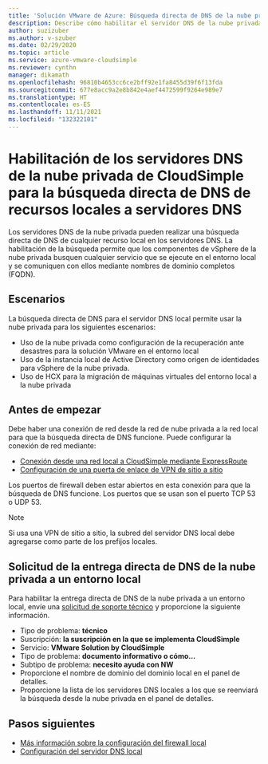```yaml
---
title: 'Solución VMware de Azure: Búsqueda directa de DNS de la nube privada a un entorno local'
description: Describe cómo habilitar el servidor DNS de la nube privada de CloudSimple para la búsqueda directa de recursos locales.
author: suzizuber
ms.author: v-szuber
ms.date: 02/29/2020
ms.topic: article
ms.service: azure-vmware-cloudsimple
ms.reviewer: cynthn
manager: dikamath
ms.openlocfilehash: 96810b4653cc6ce2bff92e1fa8455d39f6f13fda
ms.sourcegitcommit: 677e8acc9a2e8b842e4aef4472599f9264e989e7
ms.translationtype: HT
ms.contentlocale: es-ES
ms.lasthandoff: 11/11/2021
ms.locfileid: "132322101"
---
```

# <a name="enable-cloudsimple-private-cloud-dns-servers-to-forward-dns-lookup-of-on-premises-resources-to-your-dns-servers"></a>Habilitación de los servidores DNS de la nube privada de CloudSimple para la búsqueda directa de DNS de recursos locales a servidores DNS

Los servidores DNS de la nube privada pueden realizar una búsqueda directa de DNS de cualquier recurso local en los servidores DNS.  La habilitación de la búsqueda permite que los componentes de vSphere de la nube privada busquen cualquier servicio que se ejecute en el entorno local y se comuniquen con ellos mediante nombres de dominio completos (FQDN).

## <a name="scenarios"></a>Escenarios 

La búsqueda directa de DNS para el servidor DNS local permite usar la nube privada para los siguientes escenarios:

* Uso de la nube privada como configuración de la recuperación ante desastres para la solución VMware en el entorno local
* Uso de la instancia local de Active Directory como origen de identidades para vSphere de la nube privada.
* Uso de HCX para la migración de máquinas virtuales del entorno local a la nube privada

## <a name="before-you-begin"></a>Antes de empezar

Debe haber una conexión de red desde la red de nube privada a la red local para que la búsqueda directa de DNS funcione.  Puede configurar la conexión de red mediante:

* [Conexión desde una red local a CloudSimple mediante ExpressRoute](on-premises-connection.md)
* [Configuración de una puerta de enlace de VPN de sitio a sitio](./vpn-gateway.md#set-up-a-site-to-site-vpn-gateway)

Los puertos de firewall deben estar abiertos en esta conexión para que la búsqueda de DNS funcione.  Los puertos que se usan son el puerto TCP 53 o UDP 53.

> [!NOTE]
> Si usa una VPN de sitio a sitio, la subred del servidor DNS local debe agregarse como parte de los prefijos locales.

## <a name="request-dns-forwarding-from-private-cloud-to-on-premises"></a>Solicitud de la entrega directa de DNS de la nube privada a un entorno local

Para habilitar la entrega directa de DNS de la nube privada a un entorno local, envíe una [solicitud de soporte técnico](https://portal.azure.com/#blade/Microsoft_Azure_Support/HelpAndSupportBlade/newsupportrequest) y proporcione la siguiente información.

* Tipo de problema: **técnico**
* Suscripción: **la suscripción en la que se implementa CloudSimple**
* Servicio: **VMware Solution by CloudSimple**
* Tipo de problema: **documento informativo o cómo...**
* Subtipo de problema: **necesito ayuda con NW**
* Proporcione el nombre de dominio del dominio local en el panel de detalles.
* Proporcione la lista de los servidores DNS locales a los que se reenviará la búsqueda desde la nube privada en el panel de detalles.

## <a name="next-steps"></a>Pasos siguientes

* [Más información sobre la configuración del firewall local](on-premises-firewall-configuration.md)
* [Configuración del servidor DNS local](on-premises-dns-setup.md)
